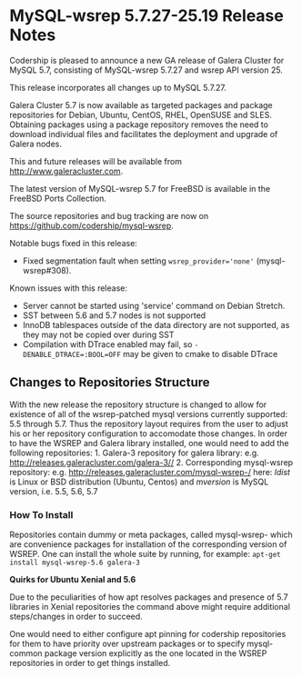 # MySQL-wsrep 5.7.27-25.19 Release Notes

Codership is pleased to announce a new GA release of Galera Cluster for MySQL 5.7, consisting of MySQL-wsrep 5.7.27 and wsrep API version 25.

This release incorporates all changes up to MySQL 5.7.27.

Galera Cluster 5.7 is now available as targeted packages and package repositories for Debian, Ubuntu, CentOS, RHEL, OpenSUSE and SLES. Obtaining packages using a package repository removes the need to download individual files and facilitates the deployment and upgrade of Galera nodes.

This and future releases will be available from http://www.galeracluster.com.

The latest version of MySQL-wsrep 5.7 for FreeBSD is available in the FreeBSD Ports Collection.

The source repositories and bug tracking are now on https://github.com/codership/mysql-wsrep.

Notable bugs fixed in this release:

* Fixed segmentation fault when setting `wsrep_provider='none'` (mysql-wsrep#308).

Known issues with this release:

* Server cannot be started using 'service' command on Debian Stretch.
* SST between 5.6 and 5.7 nodes is not supported
* InnoDB tablespaces outside of the data directory are not supported, as they may not be copied over during SST
* Compilation with DTrace enabled may fail, so `-DENABLE_DTRACE=:BOOL=OFF` may be given to cmake to disable DTrace

## Changes to Repositories Structure

With the new release the repository structure is changed to allow for existence of all of the wsrep-patched mysql versions currently supported: 5.5 through 5.7. Thus the repository layout requires from the user to adjust his or her repository configuration to accomodate those changes. In order to have the WSREP and Galera library installed, one would need to add the following repositories: 1. Galera-3 repository for galera library: e.g. http://releases.galeracluster.com/galera-3// 2. Corresponding mysql-wsrep repository: e.g. http://releases.galeracluster.com/mysql-wsrep-/ here: _ldist_ is Linux or BSD distribution (Ubuntu, Centos) and _mversion_ is MySQL version, i.e. 5.5, 5.6, 5.7

### How To Install

Repositories contain dummy or meta packages, called mysql-wsrep- which are convenience packages for installation of the corresponding version of WSREP. One can install the whole suite by running, for example: `apt-get install mysql-wsrep-5.6 galera-3`

**Quirks for Ubuntu Xenial and 5.6**

Due to the peculiarities of how apt resolves packages and presence of 5.7 libraries in Xenial repositories the command above might require additional steps/changes in order to succeed.

One would need to either configure apt pinning for codership repositories for them to have priority over upstream packages or to specify mysql-common package version explicitly as the one located in the WSREP repositories in order to get things installed.
